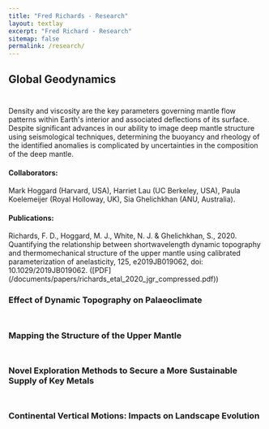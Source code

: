 ```yaml
---
title: "Fred Richards - Research"
layout: textlay
excerpt: "Fred Richard - Research"
sitemap: false
permalink: /research/
---
```


<!--<h3 style="font-weight: bold">Research overview</h3> 
<p style="padding-top:10px">
I am interested in understanding the surface expression of deep Earth dynamics and structure. My past research has focused on constraining and modelling the impacts of mantle convection on surface elevations and landscape evolution. This work has helped to reconcile numerical models and observations of this so-called ‘dynamic’ topography, while revealing that convectively driven vertical motions may occur at rates of up to 100 m per million years. These fast-evolving perturbations have significant implications across the Earth Sciences as they may destabilise polar ice sheets, alter ocean circulation via closure of ocean gateways, and control locations of resource-bearing sedimentary basins. My current work aims to integrate geological and geophysical observations with numerical models to better constrain dynamic topography and glacial isostatic adjustment in order to assess their impact on polar ice mass change and palaeo-sea level estimates. These outputs will serve as useful tie points to calibrate ice sheet models, reducing uncertainty in projections of future sea-level rise.-->
</p>

<h2 style="font-weight: bold">Global Geodynamics</h2>
<p style="padding-top:10px">
</p>

Density and viscosity are the key parameters governing mantle flow patterns within Earth's interior and associated deflections of its surface. Despite significant advances in our ability to image deep mantle structure using seismological techniques, determining the buoyancy and rheology of the identified anomalies is complicated by uncertainties in the composition of the deep mantle.

<!--The density field of the mantle is a key parameter in constraining the dynamics of mantle flow. We have set out to understand mantle density by appealing to a much-neglected geophysical process, namely solid Earth tides. Predicting the deformation of the solid Earth in response to periodic luni-solar forcings has a rich history in classical physics, with theoretical work dating back to Newton. The advent of modern space geodetic methods (e.g., surveying using the Global Positioning System) has yielded unprecedented constraints on solid Earth tidal deformation and revealed geographical variations in body tide deformation at the sub-mm level. These variations are indicative of heterogeneity in mantle buoyancy and elastic structure.-->

<!--Using a tidal theory we developed, we have shown that the deepest parts of the mantle beneath African and the Pacific are characterized by negative buoyancy. Such a result holds implications for the compositional distribution of the mantle, which in turn provides information on the primordial state of the mantle, and its ongoing evolution and how efficiently the mantle mixes. This initial application shows the great promise of “tidal tomography” in elucidating deep mantle buoyancy structure and there are many directions to be taken (e.g., augmenting data to include many types of tides, joint inversions with more conventional data, further generalizing the theory to allow for more complicated processes).-->

<h4 style="font-weight: bold">Collaborators:</h4> Mark Hoggard (Harvard, USA), Harriet Lau (UC Berkeley, USA), Paula Koelemeijer (Royal Holloway, UK), Sia Ghelichkhan (ANU, Australia).

<h4 style="font-weight: bold">Publications:</h4> Richards, F. D., Hoggard, M. J., White, N. J. & Ghelichkhan, S., 2020. Quantifying the relationship between shortwavelength dynamic topography and thermomechanical structure of the upper mantle using calibrated parameterization of anelasticity, 125, e2019JB019062, doi: 10.1029/2019JB019062. ([PDF](/documents/papers/richards_etal_2020_jgr_compressed.pdf))

</p>

<h3 style="font-weight: bold">Effect of Dynamic Topography on Palaeoclimate</h3>
<p style="padding-top:10px">
</p>

<h3 style="font-weight: bold">Mapping the Structure of the Upper Mantle</h3>
<p style="padding-top:10px">
</p>

<h3 style="font-weight: bold">Novel Exploration Methods to Secure a More Sustainable Supply of Key Metals</h3>
<p style="padding-top:10px">
</p>

<h3 style="font-weight: bold">Continental Vertical Motions: Impacts on Landscape Evolution</h3>
<p style="padding-top:10px">
</p>
